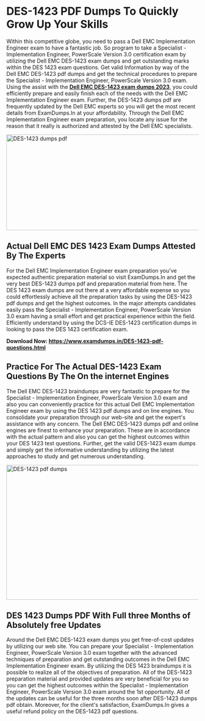 <h1><strong>DES-1423 PDF Dumps To Quickly Grow Up Your Skills</strong></h1>
<p>Within this competitive globe, you need to pass a Dell EMC Implementation Engineer exam to have a fantastic job. So program to take a Specialist - Implementation Engineer, PowerScale Version 3.0 certification exam by utilizing the Dell EMC DES-1423 exam dumps and get outstanding marks within the DES 1423 exam questions. Get valid Information by way of the Dell EMC DES-1423 pdf dumps and get the technical procedures to prepare the Specialist - Implementation Engineer, PowerScale Version 3.0 exam. Using the assist with the <strong><a href="https://www.examdumps.in/DES-1423-pdf-questions.html">Dell EMC DES-1423 exam dumps 2023</a></strong>, you could efficiently prepare and easily finish each of the needs with the Dell EMC Implementation Engineer exam. Further, the DES-1423 dumps pdf are frequently updated by the Dell EMC experts so you will get the most recent details from ExamDumps.In at your affordability. Through the Dell EMC Implementation Engineer exam preparation, you locate any issue for the reason that it really is authorized and attested by the Dell EMC specialists.</p>
<p><img src="https://i.ibb.co/zxJwW90/Copy-of-Online-Classes-Twitter-header-post-Made-with-Poster-My-Wall-1.png" alt="DES-1423 dumps pdf" width="750" height="250" /></p>
<h2><strong>Actual Dell EMC DES 1423 Exam Dumps Attested By The Experts</strong></h2>
<p>For the Dell EMC Implementation Engineer exam preparation you've expected authentic preparation material so visit ExamDumps.In and get the very best DES-1423 dumps pdf and preparation material from here. The DES 1423 exam dumps are out there at a very affordable expense so you could effortlessly achieve all the preparation tasks by using the DES-1423 pdf dumps and get the highest outcomes. In the major attempts candidates easily pass the Specialist - Implementation Engineer, PowerScale Version 3.0 exam having a small effort and get practical experience within the field. Efficiently understand by using the DCS-IE DES-1423 certification dumps in looking to pass the DES 1423 certification exam.</p>
<p><strong>Download Now:&nbsp;<a href="https://www.examdumps.in/DES-1423-pdf-questions.html">https://www.examdumps.in/DES-1423-pdf-questions.html</a></strong></p>
<h2><strong>Practice For The Actual DES-1423 Exam Questions By The On the internet Engines</strong></h2>
<p>The Dell EMC DES-1423 braindumps are very fantastic to prepare for the Specialist - Implementation Engineer, PowerScale Version 3.0 exam and also you can conveniently practice for this actual Dell EMC Implementation Engineer exam by using the DES 1423 pdf dumps and on line engines. You consolidate your preparation through our web-site and get the expert's assistance with any concern. The Dell EMC DES-1423 dumps pdf and online engines are finest to enhance your preparation. These are in accordance with the actual pattern and also you can get the highest outcomes within your DES 1423 test questions. Further, get the valid DES-1423 exam dumps and simply get the informative understanding by utilizing the latest approaches to study and get numerous understanding.</p>
<p><a href="https://www.examdumps.in/DES-1423-pdf-questions.html"><img src="https://i.ibb.co/QkNtdwY/Copy-of-Zoom-Online-Classes-Facebook-Share-Po-Made-with-Poster-My-Wall-1.jpg" alt="DES-1423 pdf dumps" width="670" height="352" /></a></p>
<h2><strong>DES 1423 Dumps PDF With Full three Months of Absolutely free Updates</strong></h2>
<p>Around the Dell EMC DES-1423 exam dumps you get free-of-cost updates by utilizing our web site. You can prepare your Specialist - Implementation Engineer, PowerScale Version 3.0 exam together with the advanced techniques of preparation and get outstanding outcomes in the Dell EMC Implementation Engineer exam. By utilizing the DES 1423 braindumps it is possible to realize all of the objectives of preparation. All of the DES-1423 preparation material and provided updates are very beneficial for you so you can get the highest outcomes within the Specialist - Implementation Engineer, PowerScale Version 3.0 exam around the 1st opportunity. All of the updates can be useful for the three months soon after DES-1423 dumps pdf obtain. Moreover, for the client's satisfaction, ExamDumps.In gives a useful refund policy on the DES-1423 pdf questions.</p>
